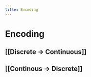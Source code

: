 ```yaml
---
title: Encoding
---
```


# Encoding

## [[Discrete -> Continuous]]

## [[Continous -> Discrete]]














